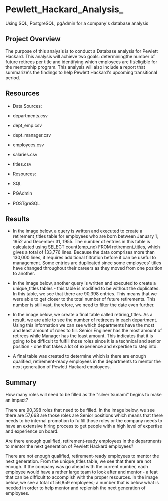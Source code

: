 # Pewlett_Hackard_Analysis_

Using SQL, PostgreSQL, pgAdmin for a company's database analysis

## Project Overview

The purpose of this analysis is to conduct a Database analysis for Pewlett Hackard. This analysis will achieve two goals:  determiningthe number of future retirees per title and identifying which employees are fit/eligible for the mentorship program. This analysis will also include a report that summarize's the findings to help Pewlett Hackard's upcoming transitional period. 


## Resources

- Data Sources: 
 - departments.csv
 - dept_emp.csv 
 - dept_manager.csv
 - employees.csv 
 - salaries.csv
 - titles.csv

- Resources: 
 - SQL
 - PGAdmin
 - POSTgreSQL 

## Results

- In the image below, a query is written and executed to create a retirement_titles table for employees who are born between January 1, 1952 and December 31, 1955. The number of entries in this table is calculated using SELECT count(emp_no) FROM retirement_titles, which gives a total of 133,776 lines. Because the data comprises more than 130,000 lines, it requires additional filtration before it can be useful to management. Some entries are duplicated since some employees' titles have changed throughout their careers as they moved from one position to another.




- In the image below, another query is written and executed to create a unique_titles tables - this table is modified to be without the duplicates. In this table, we see that there are 90,398 entries. This means that we were able to get closer to the total number of future retirements. This number is still vast, therefore, we need to filter the date even further. 



- In the image below, we create a final table called retiring_titles. As a result, we are able to see the number of retireees in each department. Using this information we can see which departments have the most and least amount of roles to fill. Senior Engineer has the most amount of retirees while Manager has the least amount. This indicates that it is going to be difficult to fulfill those roles since it is a technical and senior position - one that takes a lot of experience and expertise to step into. 



- A final table was created to determine which is there are enough qualified, retirement-ready employees in the departments to mentor the next generation of Pewlett Hackard employees. 







## Summary

How many roles will need to be filled as the "silver tsunami" begins to make an impact?

There are 90,398 roles that need to be filled. In the image below, we see there are 57,668 are those roles are Senior positions which means that there needs to be internal promotion to fulfill those roles or the company needs to have an extensive hiring process to get people with a high level of expertise and experience on board. 



Are there enough qualified, retirement-ready employees in the departments to mentor the next generation of Pewlett Hackard employees?

There are not enough qualified, retirement-ready employees to mentor the next generation. From the unique_titles table, we see that there are not enough. If the company was go ahead with the current number, each employee would have a rather large team to look after and mentor - a feat that can be difficult to accomplish with the proper resources. In the image below, we see a total of 56,859 employees; a number that is below what is needed in order to help mentor and replenish the next generation of employees. 




